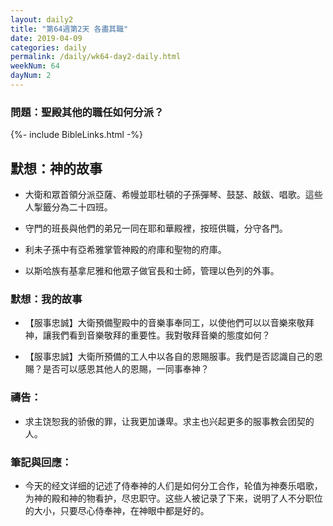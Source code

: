 ```yaml
---
layout: daily2
title: "第64週第2天 各盡其職"
date: 2019-04-09
categories: daily
permalink: /daily/wk64-day2-daily.html
weekNum: 64
dayNum: 2
---
```


### 問題：聖殿其他的職任如何分派？
 
{%- include BibleLinks.html -%}

## 默想：神的故事
+ 大衛和眾首領分派亞薩、希幔並耶杜頓的子孫彈琴、鼓瑟、敲鈸、唱歌。這些人掣籤分為二十四班。

+ 守門的班長與他們的弟兄一同在耶和華殿裡，按班供職，分守各門。

+ 利未子孫中有亞希雅掌管神殿的府庫和聖物的府庫。

+ 以斯哈族有基拿尼雅和他眾子做官長和士師，管理以色列的外事。

### 默想：我的故事
+ 【服事忠誠】大衛預備聖殿中的音樂事奉同工，以使他們可以以音樂來敬拜神，讓我們看到音樂敬拜的重要性。我對敬拜音樂的態度如何？

+ 【服事忠誠】大衛所預備的工人中以各自的恩賜服事。我們是否認識自己的恩賜？是否可以感恩其他人的恩賜，一同事奉神？

### 禱告：

+ 求主饶恕我的骄傲的罪，让我更加谦卑。求主也兴起更多的服事教会团契的人。 

### 筆記與回應：

+ 今天的经文详细的记述了侍奉神的人们是如何分工合作，轮值为神奏乐唱歌，为神的殿和神的物看护，尽忠职守。这些人被记录了下来，说明了人不分职位的大小，只要尽心侍奉神，在神眼中都是好的。
